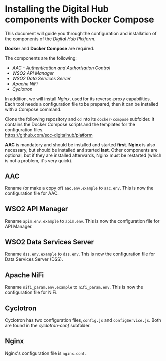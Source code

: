 # Installing the Digital Hub components with Docker Compose

This document will guide you through the configuration and installation of the components of the *Digital Hub Platform*.

**Docker** and **Docker Compose** are required.

The components are the following:
- *AAC - Authentication and Authorization Control*
- *WSO2 API Manager*
- *WSO2 Data Services Server*
- *Apache NiFi*
- *Cyclotron*

In addition, we will install *Nginx*, used for its reverse-proxy capabilities.
Each tool needs a configuration file to be prepared, then it can be installed with a Compose command.

Clone the following repository and `cd` into its `docker-compose` subfolder. It contains the Docker Compose scripts and the templates for the configuration files.\
https://github.com/scc-digitalhub/platform

**AAC** is mandatory and should be installed and started **first**. **Nginx** is also necessary, but should be installed and started **last**.
Other components are optional, but if they are installed afterwards, Nginx must be restarted (which is not a problem, it's very quick).

## AAC

Rename (or make a copy of) `aac.env.example` to `aac.env`. This is now the configuration file for AAC.

## WSO2 API Manager

Rename `apim.env.example` to `apim.env`. This is now the configuration file for API Manager.

## WSO2 Data Services Server

Rename `dss.env.example` to `dss.env`. This is now the configuration file for Data Services Server (DSS).

## Apache NiFi

Rename `nifi_param.env.example` to `nifi_param.env`. This is now the configuration file for NiFi.

## Cyclotron

Cyclotron has two configuration files, `config.js` and `configService.js`. Both are found in the *cyclotron-conf* subfolder.

## Nginx

Nginx's configuration file is `nginx.conf`.
